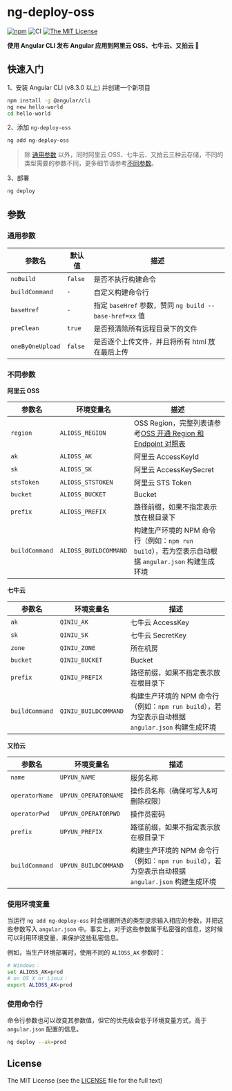 # ng-deploy-oss

[![npm](https://img.shields.io/npm/v/ng-deploy-oss)](https://www.npmjs.com/package/ng-deploy-oss)
![CI](https://github.com/cipchk/ng-deploy-oss/workflows/CI/badge.svg)
[![The MIT License](https://img.shields.io/badge/license-MIT-orange.svg?color=blue&style=flat-square)](http://opensource.org/licenses/MIT)

**使用 Angular CLI 发布 Angular 应用到阿里云 OSS、七牛云、又拍云 🚀**

## 快速入门

1、安装 Angular CLI (v8.3.0 以上) 并创建一个新项目

```bash
npm install -g @angular/cli
ng new hello-world
cd hello-world
```

2、添加 `ng-deploy-oss`

```bash
ng add ng-deploy-oss
```

> 除 [通用参数](#通用参数) 以外，同时阿里云 OSS、七牛云、又拍云三种云存储，不同的类型需要的参数不同，更多细节请参考[不同参数](#不同参数)。

3、部署

```bash
ng deploy
```

## 参数

### 通用参数

| 参数名 | 默认值 | 描述 |
|-----|-----|----|
| `noBuild` | `false` | 是否不执行构建命令 |
| `buildCommand` | `-` | 自定义构建命令行 |
| `baseHref` | `-` | 指定 `baseHref` 参数，赞同 `ng build --base-href=xx` 值 |
| `preClean` | `true` | 是否预清除所有远程目录下的文件 |
| `oneByOneUpload` | `false` | 是否逐个上传文件，并且将所有 html 放在最后上传 |

### 不同参数

**阿里云 OSS**

| 参数名 | 环境变量名 | 描述 |
|-----|-------|----|
| `region` | `ALIOSS_REGION` | OSS Region，完整列表请参考[OSS 开通 Region 和 Endpoint 对照表](https://help.aliyun.com/document_detail/31837.html) |
| `ak` | `ALIOSS_AK` | 阿里云 AccessKeyId |
| `sk` | `ALIOSS_SK` | 阿里云 AccessKeySecret |
| `stsToken` | `ALIOSS_STSTOKEN` | 阿里云 STS Token |
| `bucket` | `ALIOSS_BUCKET` | Bucket |
| `prefix` | `ALIOSS_PREFIX` | 路径前缀，如果不指定表示放在根目录下 |
| `buildCommand` | `ALIOSS_BUILDCOMMAND` | 构建生产环境的 NPM 命令行（例如：`npm run build`），若为空表示自动根据 `angular.json` 构建生成环境 |

**七牛云**

| 参数名 | 环境变量名 | 描述 |
|-----|-------|----|
| `ak` | `QINIU_AK` | 七牛云 AccessKey |
| `sk` | `QINIU_SK` | 七牛云 SecretKey |
| `zone` | `QINIU_ZONE` | 所在机房 |
| `bucket` | `QINIU_BUCKET` | Bucket |
| `prefix` | `QINIU_PREFIX` | 路径前缀，如果不指定表示放在根目录下 |
| `buildCommand` | `QINIU_BUILDCOMMAND` | 构建生产环境的 NPM 命令行（例如：`npm run build`），若为空表示自动根据 `angular.json` 构建生成环境 |

**又拍云**

| 参数名 | 环境变量名 | 描述 |
|-----|-------|----|
| `name` | `UPYUN_NAME` | 服务名称 |
| `operatorName` | `UPYUN_OPERATORNAME` | 操作员名称（确保可写入&可删除权限） |
| `operatorPwd` | `UPYUN_OPERATORPWD` | 操作员密码 |
| `prefix` | `UPYUN_PREFIX` | 路径前缀，如果不指定表示放在根目录下 |
| `buildCommand` | `UPYUN_BUILDCOMMAND` | 构建生产环境的 NPM 命令行（例如：`npm run build`），若为空表示自动根据 `angular.json` 构建生成环境 |

### 使用环境变量

当运行 `ng add ng-deploy-oss` 时会根据所选的类型提示输入相应的参数，并把这些参数写入 `angular.json` 中。事实上，对于这些参数属于私密强的信息，这时候可以利用环境变量，来保护这些私密信息。

例如，当生产环境部署时，使用不同的 `ALIOSS_AK` 参数时：

```bash
# Windows：
set ALIOSS_AK=prod
# on OS X or Linux：
export ALIOSS_AK=prod
```

### 使用命令行

命令行参数也可以改变其参数值，但它的优先级会低于环境变量方式，高于 `angular.json` 配置的信息。

```bash
ng deploy --ak=prod
```

## License

The MIT License (see the [LICENSE](https://github.com/cipchk/ng-deploy-oss/blob/master/LICENSE) file for the full text)
